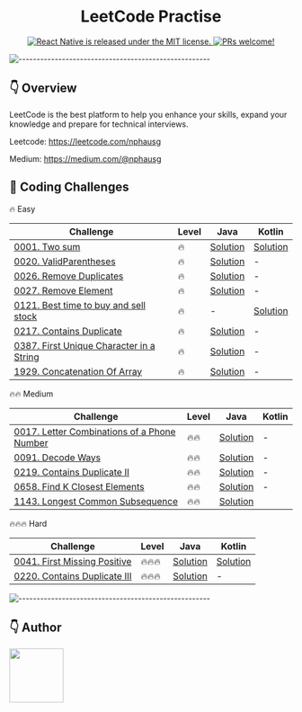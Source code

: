 <h1 align="center"> LeetCode Practise </h1>

<p align="center">
  <a href="https://github.com/facebook/react-native/blob/HEAD/LICENSE">
    <img src="https://img.shields.io/badge/license-MIT-blue.svg" alt="React Native is released under the MIT license." />
  </a>
  <a href="https://reactnative.dev/docs/contributing">
    <img src="https://img.shields.io/badge/PRs-welcome-brightgreen.svg" alt="PRs welcome!" />
  </a>
</p>

![-----------------------------------------------------](https://raw.githubusercontent.com/andreasbm/readme/master/assets/lines/colored.png)

## 👇 Overview

LeetCode is the best platform to help you enhance your skills, expand your knowledge and prepare for technical
interviews.

Leetcode: https://leetcode.com/nphausg

Medium: https://medium.com/@nphausg

## 💎 Coding Challenges

🔥 Easy

| Challenge                                                                                              | Level | Java                                                              | Kotlin                                                       |
|--------------------------------------------------------------------------------------------------------|-------|-------------------------------------------------------------------|--------------------------------------------------------------|
| [0001. Two sum](https://leetcode.com/problems/two-sum)                                                 | 🔥    | [Solution](src/com/nphausg/leetcode/easy/TwoSumJava.java)         | [Solution](src/com/nphausg/leetcode/easy/TwoSum.kt)          |
| [0020. ValidParentheses](https://leetcode.com/problems/valid-parentheses)                              | 🔥    | [Solution](src/com/nphausg/leetcode/easy/ValidParentheses.java)   | -                                                            |
| [0026. Remove Duplicates](https://leetcode.com/problems/remove-duplicates-from-sorted-array)           | 🔥    | [Solution](src/com/nphausg/leetcode/easy/RemoveDuplicates.java)   | -                                                            |
| [0027. Remove Element](https://leetcode.com/problems/remove-element)                                   | 🔥    | [Solution](src/com/nphausg/leetcode/easy/RemoveElement.java)      | -                                                            |
| [0121. Best time to buy and sell stock](https://leetcode.com/problems/best-time-to-buy-and-sell-stock) | 🔥    | -                                                                 | [Solution](src/com/nphausg/leetcode/easy/BuyAndSellStock.kt) |
| [0217. Contains Duplicate](https://leetcode.com/problems/contains-duplicate)                           | 🔥    | [Solution](src/com/nphausg/leetcode/easy/ContainsDuplicate.java)  | -                                                            |
| [0387. First Unique Character in a String](https://leetcode.com/problems/first-unique-character-in-a-string)       | 🔥    | [Solution](src/com/nphausg/leetcode/easy/FirstUniqueCharacterInAString.java)                 | -                                                            |
| [1929. Concatenation Of Array](https://leetcode.com/problems/concatenation-of-array)                   | 🔥    | [Solution](src/com/nphausg/leetcode/easy/ConcatenationArray.java) | -                                                            |

🔥🔥 Medium

| Challenge                                                                                                          | Level | Java                                                                      | Kotlin |
|--------------------------------------------------------------------------------------------------------------------|-------|---------------------------------------------------------------------------|--------|
| [0017. Letter Combinations of a Phone Number](https://leetcode.com/problems/letter-combinations-of-a-phone-number) | 🔥🔥  | [Solution](src/com/nphausg/leetcode/medium/LetterCombinations.java)       | -      |
| [0091. Decode Ways ](https://leetcode.com/problems/decode-ways)                                                    | 🔥🔥  | [Solution](src/com/nphausg/leetcode/medium/DecodeWays.java)               | -      |
| [0219. Contains Duplicate II](https://leetcode.com/problems/contains-duplicate-ii)                                 | 🔥🔥  | [Solution](src/com/nphausg/leetcode/easy/ContainsDuplicate2.java)         | -      |
| [0658. Find K Closest Elements](https://leetcode.com/problems/find-k-closest-elements)                             | 🔥🔥  | [Solution](src/com/nphausg/leetcode/medium/FindClosestElements.java)      | -      |
| [1143. Longest Common Subsequence](https://leetcode.com/problems/longest-common-subsequence)                       | 🔥🔥  | [Solution](src/com/nphausg/leetcode/medium/LongestCommonSubsequence.java) |

🔥🔥🔥 Hard

| Challenge                                                                            | Level  | Java                                                                | Kotlin                                                            |
|--------------------------------------------------------------------------------------|--------|---------------------------------------------------------------------|-------------------------------------------------------------------|
| [0041. First Missing Positive](https://leetcode.com/problems/first-missing-positive) | 🔥🔥🔥 | [Solution](src/com/nphausg/leetcode/hard/FirstMissingPositive.java) | [Solution](src/com/nphausg/leetcode/hard/FirstMissingPositive.kt) |
| [0220. Contains Duplicate III](https://leetcode.com/problems/contains-duplicate-iii) | 🔥🔥🔥 | [Solution](src/com/nphausg/leetcode/hard/ContainsDuplicate3.java)   | -                                                                 |

![-----------------------------------------------------](https://raw.githubusercontent.com/andreasbm/readme/master/assets/lines/colored.png)

## 👇 Author

<p>
    <a href="https://nphausg.medium.com/" target="_blank">
    <img src="https://avatars2.githubusercontent.com/u/13111806?s=400&u=f09b6160dbbe2b7eeae0aeb0ab4efac0caad57d7&v=4" width="96" height="96" alt="">
    </a>
</p>
